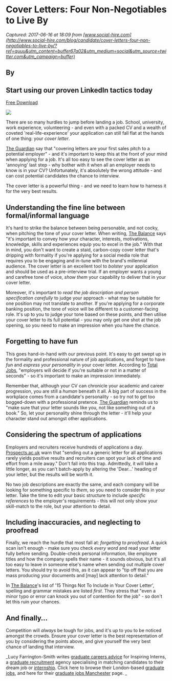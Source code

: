# Cover Letters: Four Non-Negotiables to Live By

_Captured: 2017-06-16 at 18:09 from [www.social-hire.com](http://www.social-hire.com/blog/candidate/cover-letters-four-non-negotiables-to-live-by/?ref=quuu&utm_content=buffer67a02&utm_medium=social&utm_source=twitter.com&utm_campaign=buffer)_

## By 

## Start using our proven LinkedIn tactics today

[Free Download](https://social-hire.lpages.co/leadbox/1463b8573f72a2%3A1174c0d05b46dc/5672463165816832/)

![](http://www.social-hire.com/uploads/51101-application-2076445.png)

There are so many hurdles to jump before landing a job. School, university, work experience, volunteering - and even with a packed CV and a wealth of coveted 'real-life-experience' your application can still fall flat at the hands of one thing: your _cover letter_.

[The Guardian](https://www.theguardian.com/careers/covering-letter-mistakes) say that "covering letters are your first sales pitch to a potential employer" - and it's important to keep this at the front of your mind when applying for a job. It's all too easy to see the cover letter as an 'annoying' last step - why bother with it when all an employer needs to know is in your CV? Unfortunately, it's absolutely the wrong attitude - and can cost potential candidates the chance to interview.

The cover letter is a powerful thing - and we need to learn how to harness it for the very best results.

## **Understanding the fine line between formal/informal language**

It's hard to strike the balance between being personable, and not cocky, when pitching the tone of your cover letter. When writing, [The Balance](https://www.thebalance.com/things-not-to-include-in-cover-letter-2060284) says "it's important to convey how your character, interests, motivations, knowledge, skills and experiences equip you to excel in the job." With that in mind, you don't want to create a staid, carbon-copy cover letter that's dripping with formality if you're applying for a social media role that requires you to be engaging and in-tune with the brand's millennial audience. The cover letter is an excellent tool to _bolster_ your application and should be used as a pre-interview trial. If an employer wants a young and carefree tone of voice, _show_ _them_ your capability to deliver that in your cover letter.

Moreover, it's important to _read the job description_ _and person specification carefully_ to judge your approach - what may be suitable for one position may not translate to another. If you're applying for a corporate banking position, the tone of voice will be different to a customer-facing role. It's up to you to judge your tone based on these points, and then utilise your cover letter to its full potential - you may only get one shot at the job opening, so you need to make an impression when you have the chance.

## **Forgetting to have fun**

This goes hand-in-hand with our previous point. It's easy to get swept up in the formality and professional nature of job applications, and forget to have _fun_ and _express your personality_ in your cover letter. According to [Total Jobs](https://www.totaljobs.com/careers-advice/cvs-and-applications/cover-letter-tips), "employers will decide if you're suitable or not in a matter of seconds" - so it's important to make an impression immediately.

Remember that, although your CV can chronicle your academic and career progression, you are still a _human_ beneath it all. A big part of success in the workplace comes from a candidate's personality - so try not to get too bogged-down with a professional pretence. [The Guardian](https://www.theguardian.com/careers/covering-letter-mistakes) reminds us to "make sure that your letter sounds like you, not like something out of a book." So, let your personality shine through the letter - it'll help your character stand out amongst other applications.

## **Considering the spectrum of applications**

Employers and recruiters receive hundreds of applications a day. [Prospects.ac.uk](https://www.prospects.ac.uk/careers-advice/cvs-and-cover-letters/cover-letters) warn that "sending out a generic letter for all applications rarely yields positive results and recruiters can spot your lack of time and effort from a mile away." Don't fall into this trap. Admittedly, it will take a little longer, as you can't batch-apply by altering the 'Dear…' heading of your letter, but the results will be worth it.

No two job descriptions are exactly the same, and each company will be looking for something specific to _them_, so you need to consider this in your letter. Take the time to edit your basic structure to include _specific_ _references_ to the employer's requirements - this will not only show your skill-match to the role, but your attention to detail.

## **Including inaccuracies, and neglecting to proofread**

Finally, we reach the hurdle that most fall at: _forgetting to proofread_. A quick scan isn't enough - make sure you check _every_ _word_ and read your letter fully before sending. Double-check personal information, like employee titles and how the company spells their name - it sounds obvious, but it's all too easy to leave in someone else's name when sending out multiple cover letters. You should try to avoid this, as it can appear to "tip off that you are mass producing your documents and [may] lack attention to detail."

In [The Balance](https://www.thebalance.com/things-not-to-include-in-cover-letter-2060284)'s list of '15 Things Not To Include in Your Cover Letter', spelling and grammar mistakes are listed _first_. They stress that "even a minor typo or error can knock you out of contention for the job" - so don't let this ruin your chances.

## **And finally…**

Competition will _always_ be tough for jobs, and it's up to you to be noticed amongst the crowds. Ensure your cover letter is the best representation of you by considering the points above, and give yourself the very best chance of landing that interview.

_Lucy Farrington-Smith writes [graduate careers advice](http://www.inspiringinterns.com/blog/) for Inspiring Interns, a [graduate recruitment](http://www.inspiringinterns.com/employers/video-cv/london-south-east#london) agency specialising in matching candidates to their dream job or [internship](http://www.inspiringinterns.com/). Click here to browse their London-based [graduate jobs](http://www.inspiringinterns.com/candidates/graduate-jobs-internships/london-south-east), and here for their [graduate jobs Manchester](http://www.inspiringinterns.com/candidates/graduate-jobs-internships/manchester-midlands-north) page. _
